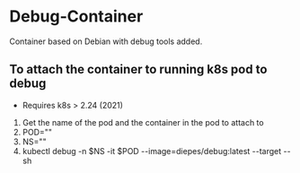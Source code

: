 # Debug-Container
Container based on Debian with debug tools added.


## To attach the container to running k8s pod to debug
 * Requires k8s > 2.24 (2021)

 1. Get the name of the pod and the container in the pod to attach to
 2. POD="<pod-name>"
 3. NS="<name-space>"
 4. kubectl debug -n $NS -it $POD --image=diepes/debug:latest --target <optional-container> -- sh

 
